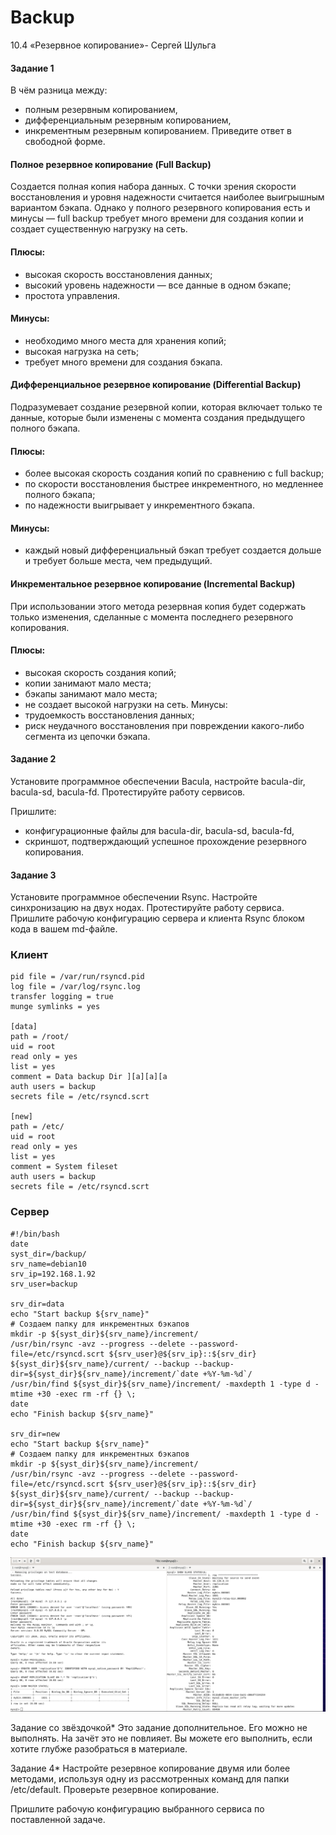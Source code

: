 # Backup
10.4 «Резервное копирование»- Сергей Шульга

#### Задание 1
В чём разница между:

* полным резервным копированием,
* дифференциальным резервным копированием,
* инкрементным резервным копированием.
Приведите ответ в свободной форме.


#### Полное резервное копирование (Full Backup)
Создается полная копия набора данных. С точки зрения скорости восстановления и уровня надежности считается наиболее выигрышным вариантом бэкапа. Однако у полного резервного копирования есть и минусы — full backup требует много времени для создания копии и создает существенную нагрузку на сеть.

#### Плюсы:
* высокая скорость восстановления данных;
* высокий уровень надежности — все данные в одном бэкапе;
* простота управления.
#### Минусы:
* необходимо много места для хранения копий;
* высокая нагрузка на сеть;
* требует много времени для создания бэкапа.

#### Дифференциальное резервное копирование (Differential Backup)
Подразумевает создание резервной копии, которая включает только те данные, которые были изменены с момента создания предыдущего полного бэкапа.

#### Плюсы:
* более высокая скорость создания копий по сравнению с full backup;
* по скорости восстановления быстрее инкрементного, но медленнее полного бэкапа;
* по надежности выигрывает у инкрементного бэкапа.
#### Минусы:
* каждый новый дифференциальный бэкап требует создается дольше и требует больше места, чем предыдущий.

#### Инкрементальное резервное копирование (Incremental Backup)
При использовании этого метода резервная копия будет содержать только изменения, сделанные с момента последнего резервного копирования.

#### Плюсы:
* высокая скорость создания копий;
* копии занимают мало места;
* бэкапы занимают мало места;
* не создает высокой нагрузки на сеть.
Минусы:
* трудоемкость восстановления данных;
* риск неудачного восстановления при повреждении какого-либо сегмента из цепочки бэкапа.

#### Задание 2
Установите программное обеспечении Bacula, настройте bacula-dir, bacula-sd, bacula-fd. Протестируйте работу сервисов.

Пришлите:
- конфигурационные файлы для bacula-dir, bacula-sd, bacula-fd,
- скриншот, подтверждающий успешное прохождение резервного копирования.

#### Задание 3
Установите программное обеспечении Rsync. Настройте синхронизацию на двух нодах. Протестируйте работу сервиса.
Пришлите рабочую конфигурацию сервера и клиента Rsync блоком кода в вашем md-файле.

### Клиент
```
pid file = /var/run/rsyncd.pid
log file = /var/log/rsync.log
transfer logging = true
munge symlinks = yes

[data]
path = /root/
uid = root
read only = yes
list = yes
comment = Data backup Dir ][a][a][a
auth users = backup
secrets file = /etc/rsyncd.scrt

[new]
path = /etc/
uid = root
read only = yes
list = yes
comment = System fileset
auth users = backup
secrets file = /etc/rsyncd.scrt
```
### Сервер
```
#!/bin/bash
date
syst_dir=/backup/
srv_name=debian10
srv_ip=192.168.1.92
srv_user=backup

srv_dir=data
echo "Start backup ${srv_name}"
# Создаем папку для инкрементных бэкапов
mkdir -p ${syst_dir}${srv_name}/increment/
/usr/bin/rsync -avz --progress --delete --password-file=/etc/rsyncd.scrt ${srv_user}@${srv_ip}::${srv_dir} ${syst_dir}${srv_name}/current/ --backup --backup-dir=${syst_dir}${srv_name}/increment/`date +%Y-%m-%d`/
/usr/bin/find ${syst_dir}${srv_name}/increment/ -maxdepth 1 -type d -mtime +30 -exec rm -rf {} \;
date
echo "Finish backup ${srv_name}"

srv_dir=new
echo "Start backup ${srv_name}"
# Создаем папку для инкрементных бэкапов
mkdir -p ${syst_dir}${srv_name}/increment/
/usr/bin/rsync -avz --progress --delete --password-file=/etc/rsyncd.scrt ${srv_user}@${srv_ip}::${srv_dir} ${syst_dir}${srv_name}/current/ --backup --backup-dir=${syst_dir}${srv_name}/increment/`date +%Y-%m-%d`/
/usr/bin/find ${syst_dir}${srv_name}/increment/ -maxdepth 1 -type d -mtime +30 -exec rm -rf {} \;
date
echo "Finish backup ${srv_name}"
```
![alt text](https://github.com/SergeiShulga/Replication_and_scaling/blob/main/img/001.png)

Задание со звёздочкой*
Это задание дополнительное. Его можно не выполнять. На зачёт это не повлияет. Вы можете его выполнить, если хотите глубже разобраться в материале.

Задание 4*
Настройте резервное копирование двумя или более методами, используя одну из рассмотренных команд для папки /etc/default. Проверьте резервное копирование.

Пришлите рабочую конфигурацию выбранного сервиса по поставленной задаче.
